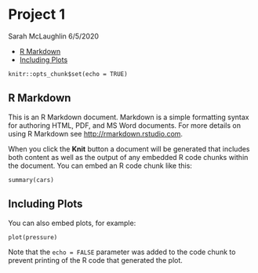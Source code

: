 Project 1
================
Sarah McLaughlin
6/5/2020

  - [R Markdown](#r-markdown)
  - [Including Plots](#including-plots)

```{r setup, include=FALSE} 
knitr::opts_chunk$set(echo = TRUE)
```

## R Markdown

This is an R Markdown document. Markdown is a simple formatting syntax
for authoring HTML, PDF, and MS Word documents. For more details on
using R Markdown see <http://rmarkdown.rstudio.com>.

When you click the **Knit** button a document will be generated that
includes both content as well as the output of any embedded R code
chunks within the document. You can embed an R code chunk like this:

```{r cars} 
summary(cars)
```

## Including Plots

You can also embed plots, for example:

```{r pressure, echo=FALSE} 
plot(pressure)
```

Note that the `echo = FALSE` parameter was added to the code chunk to
prevent printing of the R code that generated the plot.
